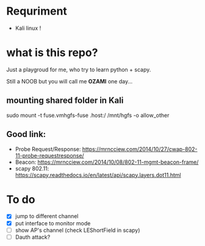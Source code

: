 # Requriment
- Kali linux !

# what is this repo?
Just a playgroud for me, who try to learn python + scapy.

Still a NOOB but you will call me **OZAMI** one day...


## mounting shared folder in Kali
sudo mount -t fuse.vmhgfs-fuse .host:/ /mnt/hgfs -o allow_other


## Good link:
* Probe Request/Response: https://mrncciew.com/2014/10/27/cwap-802-11-probe-requestresponse/
* Beacon: https://mrncciew.com/2014/10/08/802-11-mgmt-beacon-frame/
* scapy 802.11: https://scapy.readthedocs.io/en/latest/api/scapy.layers.dot11.html

# To do
- [x] jump to different channel
- [x] put interface to monitor mode
- [ ] show AP's channel (check LEShortField in scapy)
- [ ] Dauth attack?